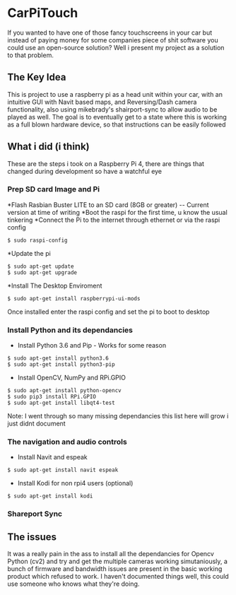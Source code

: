 # CarPiTouch
If you wanted to have one of those fancy touchscreens in your car but instead of paying money for some companies piece of shit software you could use an open-source solution? Well i present my project as a solution to that problem. 

## The Key Idea
This is project to use a raspberry pi as a head unit within your car, with an intuitive GUI with Navit based maps, and Reversing/Dash camera functionality, also using mikebrady's shairport-sync to allow audio to be played as well. The goal is to eventually get to a state where this is working as a full blown hardware device, so that instructions can be easily followed

## What i did (i think)
These are the steps i took on a Raspberry Pi 4, there are things that changed during development so have a watchful eye
### Prep SD card Image and Pi
*Flash Rasbian Buster LITE to an SD card (8GB or greater) -- Current version at time of writing
*Boot the raspi for the first time, u know the usual tinkering
*Connect the Pi to the internet through ethernet or via the raspi config
```
$ sudo raspi-config
```
*Update the pi 
```
$ sudo apt-get update
$ sudo apt-get upgrade
```
*Install The Desktop Enviroment
```
$ sudo apt-get install raspberrypi-ui-mods
```
Once installed enter the raspi config and set the pi to boot to desktop
### Install Python and its dependancies
* Install Python 3.6 and Pip - Works for some reason
```
$ sudo apt-get install python3.6
$ sudo apt-get install python3-pip
```
* Install OpenCV, NumPy and RPi.GPIO
```
$ sudo apt-get install python-opencv
$ sudo pip3 install RPi.GPIO
$ sudo apt-get install libqt4-test
```
Note: I went through so many missing dependancies this list here will grow i just didnt document
### The navigation and audio controls
* Install Navit and espeak
```
$ sudo apt-get install navit espeak
```
* Install Kodi for non rpi4 users (optional)
```
$ sudo apt-get install kodi
```

### Shareport Sync

## The issues
It was a really pain in the ass to install all the dependancies for Opencv Python (cv2) and try and get the multiple cameras working simutaniously, a bunch of firmware and bandwidth issues are present in the basic working product which refused to work.
I haven't documented things well, this could use someone who knows what they're doing.
